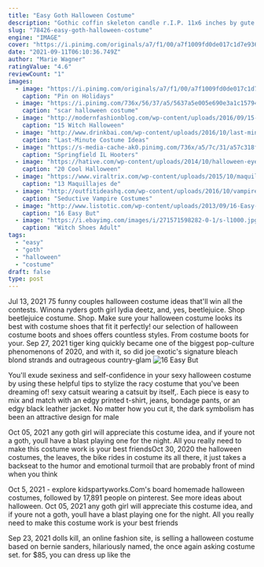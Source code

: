 ```yaml
---
title: "Easy Goth Halloween Costume"
description: "Gothic coffin skeleton candle r.I.P. 11x6 inches by gute - halloween candles - creepy candles - halloween decor, spooky horror halloween decorations, skull candle - goth gift 100%"
slug: "78426-easy-goth-halloween-costume"
engine: "IMAGE"
cover: "https://i.pinimg.com/originals/a7/f1/00/a7f1009fd0de017c1d7e936097862c96.jpg"
date: "2021-09-11T06:10:36.749Z"
author: "Marie Wagner"
ratingValue: "4.6"
reviewCount: "1"
images:
  - image: "https://i.pinimg.com/originals/a7/f1/00/a7f1009fd0de017c1d7e936097862c96.jpg"
    caption: "Pin on Holidays"
  - image: "https://i.pinimg.com/736x/56/37/a5/5637a5e005e690e3a1c15794fa210ff0.jpg"
    caption: "scar halloween costume"
  - image: "http://modernfashionblog.com/wp-content/uploads/2016/09/15-Witch-Halloween-Make-Up-Looks-Ideas-2016-3.jpg"
    caption: "15 Witch Halloween"
  - image: "http://www.drinkbai.com/wp-content/uploads/2016/10/last-minute-halloween-costumes-1-of-4.jpg"
    caption: "Last-Minute Costume Ideas"
  - image: "https://s-media-cache-ak0.pinimg.com/736x/a5/7c/31/a57c318f485cb4a512fbf856ddacb909--illinois-steampunk.jpg"
    caption: "Springfield IL Hooters"
  - image: "https://hative.com/wp-content/uploads/2014/10/halloween-eye-makeup/18-halloween-eye-makeup-ideas.jpg"
    caption: "20 Cool Halloween"
  - image: "https://www.viraltrix.com/wp-content/uploads/2015/10/maquillaje-para-muneca-10.png"
    caption: "13 Maquillajes de"
  - image: "http://outfitideashq.com/wp-content/uploads/2016/10/vampire-costume-10.jpg"
    caption: "Seductive Vampire Costumes"
  - image: "http://www.listotic.com/wp-content/uploads/2013/09/16-Easy-But-Awesome-Homemade-Halloween-Decorations-lamp-shade.jpg"
    caption: "16 Easy But"
  - image: "https://i.ebayimg.com/images/i/271571598282-0-1/s-l1000.jpg"
    caption: "Witch Shoes Adult"
tags:
  - "easy"
  - "goth"
  - "halloween"
  - "costume"
draft: false
type: post
---
```


Jul 13, 2021 75 funny couples halloween costume ideas that'll win all the contests.  Winona ryders goth girl lydia deetz, and, yes, beetlejuice. Shop beetlejuice costume. Shop. Make sure your halloween costume looks its best with costume shoes that fit it perfectly! our selection of halloween costume boots and shoes offers countless styles. From costume boots for your. Sep 27, 2021 tiger king quickly became one of the biggest pop-culture phenomenons of 2020, and with it, so did joe exotic's signature bleach blond strands and outrageous country-glam
![16 Easy But](http://www.listotic.com/wp-content/uploads/2013/09/16-Easy-But-Awesome-Homemade-Halloween-Decorations-lamp-shade.jpg "16 Easy But")

You&#39;ll exude sexiness and self-confidence in your sexy halloween costume by using these helpful tips to stylize the racy costume that you&#39;ve been dreaming of! sexy catsuit wearing a catsuit by itself,. Each piece is easy to mix and match with an edgy printed t-shirt, jeans, bondage pants, or an edgy black leather jacket. No matter how you cut it, the dark symbolism has been an attractive design for male
<!--inArticleAds-->

<!--galleryOne-->

Oct 05, 2021 any goth girl will appreciate this costume idea, and if youre not a goth, youll have a blast playing one for the night. All you really need to make this costume work is your best friendsOct 30, 2020 the halloween costumes, the leaves, the bike rides in costume  its all there, it just takes a backseat to the humor and emotional turmoil that are probably front of mind when you think
<!--inArticleAds-->

<!--galleryTwo-->

Oct 5, 2021 - explore kidspartyworks.Com's board homemade halloween costumes, followed by 17,891 people on pinterest. See more ideas about halloween. Oct 05, 2021 any goth girl will appreciate this costume idea, and if youre not a goth, youll have a blast playing one for the night. All you really need to make this costume work is your best friends
<!--galleryThree-->

Sep 23, 2021 dolls kill, an online fashion site, is selling a halloween costume based on bernie sanders, hilariously named, the once again asking costume set. for $85, you can dress up like the